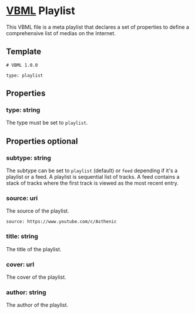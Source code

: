 # [VBML](../README.md) Playlist

This VBML file is a meta playlist that declares a set of properties to define a comprehensive list
of medias on the Internet.

## Template

```
# VBML 1.0.0

type: playlist
```

## Properties

### type: string

The type must be set to `playlist`.

## Properties optional

### subtype: string

The subtype can be set to `playlist` (default) or `feed` depending if it's a playlist or a feed. A
playlist is sequential list of tracks. A feed contains a stack of tracks where the first track is
viewed as the most recent entry.

### source: uri

The source of the playlist.
```
source: https://www.youtube.com/c/Asthenic
```

### title: string

The title of the playlist.

### cover: url

The cover of the playlist.

### author: string

The author of the playlist.
